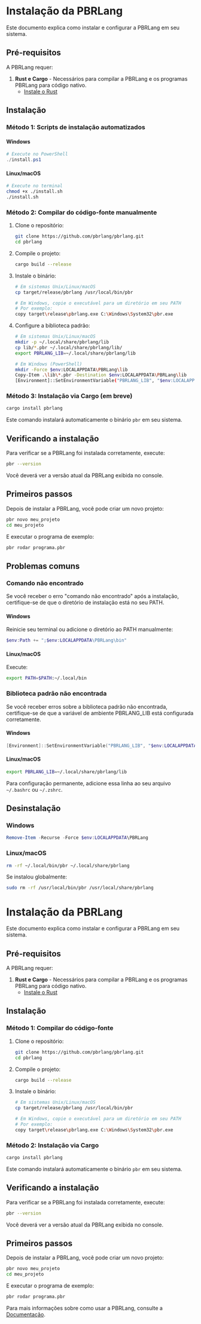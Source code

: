 # Instalação da PBRLang

Este documento explica como instalar e configurar a PBRLang em seu sistema.

## Pré-requisitos

A PBRLang requer:

1. **Rust e Cargo** - Necessários para compilar a PBRLang e os programas PBRLang para código nativo.
   - [Instale o Rust](https://www.rust-lang.org/tools/install)

## Instalação

### Método 1: Scripts de instalação automatizados

#### Windows
```powershell
# Execute no PowerShell
./install.ps1
```

#### Linux/macOS
```bash
# Execute no terminal
chmod +x ./install.sh
./install.sh
```

### Método 2: Compilar do código-fonte manualmente

1. Clone o repositório:
   ```bash
   git clone https://github.com/pbrlang/pbrlang.git
   cd pbrlang
   ```

2. Compile o projeto:
   ```bash
   cargo build --release
   ```

3. Instale o binário:
   ```bash
   # Em sistemas Unix/Linux/macOS
   cp target/release/pbrlang /usr/local/bin/pbr
   
   # Em Windows, copie o executável para um diretório em seu PATH
   # Por exemplo:
   copy target\release\pbrlang.exe C:\Windows\System32\pbr.exe
   ```

4. Configure a biblioteca padrão:
   ```bash
   # Em sistemas Unix/Linux/macOS
   mkdir -p ~/.local/share/pbrlang/lib
   cp lib/*.pbr ~/.local/share/pbrlang/lib/
   export PBRLANG_LIB=~/.local/share/pbrlang/lib
   
   # Em Windows (PowerShell)
   mkdir -Force $env:LOCALAPPDATA\PBRLang\lib
   Copy-Item .\lib\*.pbr -Destination $env:LOCALAPPDATA\PBRLang\lib
   [Environment]::SetEnvironmentVariable("PBRLANG_LIB", "$env:LOCALAPPDATA\PBRLang\lib", "User")
   ```

### Método 3: Instalação via Cargo (em breve)

```bash
cargo install pbrlang
```

Este comando instalará automaticamente o binário `pbr` em seu sistema.

## Verificando a instalação

Para verificar se a PBRLang foi instalada corretamente, execute:

```bash
pbr --version
```

Você deverá ver a versão atual da PBRLang exibida no console.

## Primeiros passos

Depois de instalar a PBRLang, você pode criar um novo projeto:

```bash
pbr novo meu_projeto
cd meu_projeto
```

E executar o programa de exemplo:

```bash
pbr rodar programa.pbr
```

## Problemas comuns

### Comando não encontrado

Se você receber o erro "comando não encontrado" após a instalação, certifique-se de que o diretório de instalação está no seu PATH.

#### Windows
Reinicie seu terminal ou adicione o diretório ao PATH manualmente:
```powershell
$env:Path += ";$env:LOCALAPPDATA\PBRLang\bin"
```

#### Linux/macOS
Execute:
```bash
export PATH=$PATH:~/.local/bin
```

### Biblioteca padrão não encontrada

Se você receber erros sobre a biblioteca padrão não encontrada, certifique-se de que a variável de ambiente PBRLANG_LIB está configurada corretamente.

#### Windows
```powershell
[Environment]::SetEnvironmentVariable("PBRLANG_LIB", "$env:LOCALAPPDATA\PBRLang\lib", "User")
```

#### Linux/macOS
```bash
export PBRLANG_LIB=~/.local/share/pbrlang/lib
```

Para configuração permanente, adicione essa linha ao seu arquivo `~/.bashrc` ou `~/.zshrc`.

## Desinstalação

### Windows
```powershell
Remove-Item -Recurse -Force $env:LOCALAPPDATA\PBRLang
```

### Linux/macOS
```bash
rm -rf ~/.local/bin/pbr ~/.local/share/pbrlang
```

Se instalou globalmente:
```bash
sudo rm -rf /usr/local/bin/pbr /usr/local/share/pbrlang
```

# Instalação da PBRLang

Este documento explica como instalar e configurar a PBRLang em seu sistema.

## Pré-requisitos

A PBRLang requer:

1. **Rust e Cargo** - Necessários para compilar a PBRLang e os programas PBRLang para código nativo.
   - [Instale o Rust](https://www.rust-lang.org/tools/install)

## Instalação

### Método 1: Compilar do código-fonte

1. Clone o repositório:
   ```bash
   git clone https://github.com/pbrlang/pbrlang.git
   cd pbrlang
   ```

2. Compile o projeto:
   ```bash
   cargo build --release
   ```

3. Instale o binário:
   ```bash
   # Em sistemas Unix/Linux/macOS
   cp target/release/pbrlang /usr/local/bin/pbr
   
   # Em Windows, copie o executável para um diretório em seu PATH
   # Por exemplo:
   copy target\release\pbrlang.exe C:\Windows\System32\pbr.exe
   ```

### Método 2: Instalação via Cargo

```bash
cargo install pbrlang
```

Este comando instalará automaticamente o binário `pbr` em seu sistema.

## Verificando a instalação

Para verificar se a PBRLang foi instalada corretamente, execute:

```bash
pbr --version
```

Você deverá ver a versão atual da PBRLang exibida no console.

## Primeiros passos

Depois de instalar a PBRLang, você pode criar um novo projeto:

```bash
pbr novo meu_projeto
cd meu_projeto
```

E executar o programa de exemplo:

```bash
pbr rodar programa.pbr
```

Para mais informações sobre como usar a PBRLang, consulte a [Documentação](./README.md).

